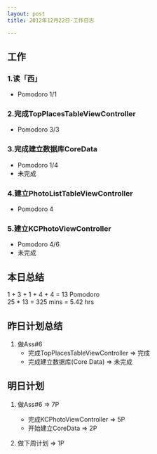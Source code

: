 ```yaml
---
layout: post
title: 2012年12月22日-工作日志  

---
```


  
## 工作

### 1.读「西」
-  Pomodoro 1/1

### 2.完成TopPlacesTableViewController
-  Pomodoro 3/3     

### 3.完成建立数据库CoreData
-  Pomodoro 1/4  
-  未完成     
  
### 4.建立PhotoListTableViewController 
-  Pomodoro 4    
  
### 5.建立KCPhotoViewController  
-  Pomodoro 4/6  
-  未完成
   
## 本日总结    

1 + 3 + 1 + 4 + 4 = 13 Pomodoro    
25 * 13 = 325 mins = 5.42 hrs    
  
## 昨日计划总结  
  
1. 做Ass#6   
	- 完成TopPlacesTableViewController => 完成
	- 完成建立数据库(Core Data) => 未完成  
  
## 明日计划    
  
1. 做Ass#6 => 7P   
	- 完成KCPhotoViewController => 5P
	- 开始建立CoreData => 2P    

2. 做下周计划 => 1P